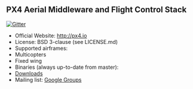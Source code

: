 ## PX4 Aerial Middleware and Flight Control Stack ##

[![Gitter](https://badges.gitter.im/Join%20Chat.svg)](https://gitter.im/PX4/Firmware?utm_source=badge&utm_medium=badge&utm_campaign=pr-badge&utm_content=badge)

*   Official Website: http://px4.io
*   License: BSD 3-clause (see LICENSE.md)
*   Supported airframes:
  * Multicopters
  * Fixed wing
*   Binaries (always up-to-date from master):
  * [Downloads](https://pixhawk.org/downloads)
*   Mailing list: [Google Groups](http://groups.google.com/group/px4users)

